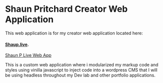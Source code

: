 # Shaun Pritchard Creator Web Application
This web application is for my creator web application located here:
#### [Shaup.live](https://shunp.live).  

[Shaun P Live Web App](/assets/banner.png)

This is a custom web application where i modularized my markup code and styles using vinilla javascript to inject code into a wordpress CMS that I will be using headless throughout my Dev lab and other portfolio applications.


